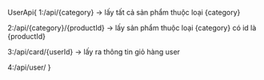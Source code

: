 UserApi{
1:/api/{category} -> lấy tất cả sản phẩm thuộc loại {category}

2:/api/{category}/{productId} -> lấy sản phẩm thuộc loại {category} có id là {productId}

3:/api/card/{userId} -> lấy ra thông tin giỏ hàng user

4:/api/user/
}
